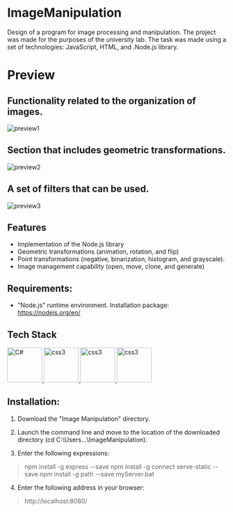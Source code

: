 # ImageManipulation
Design of a program for image processing and manipulation. The project was made for the purposes of the university lab. The task was made using a set of technologies: JavaScript, HTML, and .Node.js library.

# Preview
## Functionality related to the organization of images.
![preview1](https://user-images.githubusercontent.com/116505961/198899389-293e22d2-7cae-4b56-a922-39b9c42e942c.JPG)

## Section that includes geometric transformations.
![preview2](https://user-images.githubusercontent.com/116505961/198899401-e5ee02df-01a7-4675-8107-3f31107bf676.jpg)

## A set of filters that can be used.
![preview3](https://user-images.githubusercontent.com/116505961/198899413-ae6a8f2f-6a2b-4a42-80e1-a4bcd155e7f5.jpg)

## Features

- Implementation of the Node.js library
- Geometric transformations (animation, rotation, and flip)
- Point transformations (negative, binarization, histogram, and grayscale).
- Image management capability (open, move, clone, and generate)

## Requirements:

- "Node.js" runtime environment. Installation package: https://nodejs.org/en/

## Tech Stack

<p align="left"> <a href="https://www.w3schools.com/js/" target="_blank" rel="noreferrer"> <img src="https://www.freepnglogos.com/uploads/javascript-png/javascript-logo-hq-png-1.png" alt="C#" width="80" height="80"/> </a> <a href="https://www.w3schools.com/js/" target="_blank" rel="noreferrer"> </a> <a href="https://www.w3schools.com/html/" target="_blank" rel="noreferrer"> <img src="https://play-lh.googleusercontent.com/vzHVyL8G7birnPZ0zuCQQ2uDxuLIXzYOUGjFDFzIqfx-ww1fq8IysoEiWzhWI3Dw08g" alt="css3" width="80" height="80"/> </a> <a href="https://www.w3schools.com/nodejs/" target="_blank" rel="noreferrer"> <img src="https://www.excelsiortechnologies.com/img/about/node-js.png" alt="css3" width="80" height="80"/> </a> <a href="https://www.w3schools.com/css/" target="_blank" rel="noreferrer"> <img src="https://miro.medium.com/max/300/1*FGBrgdP3-2ZdW9fVlPllbA.png" alt="css3" width="80" height="80"/> </a>

## Installation:

1. Download the "Image Manipulation" directory.

2. Launch the command line and move to the location of the downloaded directory (cd C:\Users\...\ImageManipulation).

3. Enter the following expressions:
> npm install -g express --save
> npm install -g connect serve-static --save
> npm install -g path --save
> myServer.bat

4. Enter the following address in your browser:

> http://localhost:8080/


